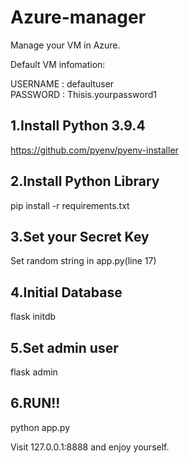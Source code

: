 # Azure-manager
Manage your VM in Azure.

Default VM infomation:

USERNAME : defaultuser<br>
PASSWORD : Thisis.yourpassword1

## 1.Install Python 3.9.4

https://github.com/pyenv/pyenv-installer

## 2.Install Python Library

pip install -r requirements.txt

## 3.Set your Secret Key
Set random string in app.py(line 17)

## 4.Initial Database

flask initdb

## 5.Set admin user

flask admin

## 6.RUN!!
python app.py

Visit 127.0.0.1:8888 and enjoy yourself.


